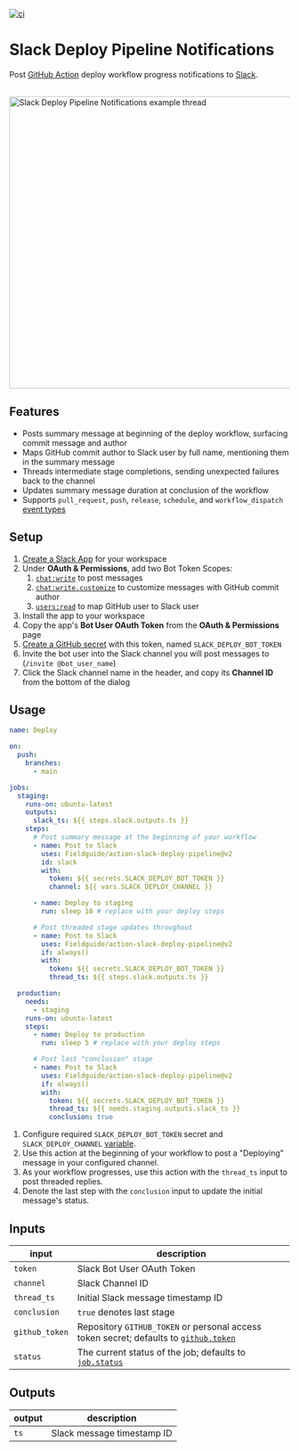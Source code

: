 [![ci](https://github.com/Fieldguide/action-slack-deploy-pipeline/actions/workflows/ci.yml/badge.svg)](https://github.com/Fieldguide/action-slack-deploy-pipeline/actions/workflows/ci.yml)

# Slack Deploy Pipeline Notifications

Post [GitHub Action](https://github.com/features/actions) deploy workflow progress notifications to [Slack](https://slack.com/).

<br />

<img width="524" alt="Slack Deploy Pipeline Notifications example thread" src="https://user-images.githubusercontent.com/847532/230737887-1d18a062-af7f-4c7f-a78c-e604fc9803c2.jpg">

## Features

- Posts summary message at beginning of the deploy workflow, surfacing commit message and author
- Maps GitHub commit author to Slack user by full name, mentioning them in the summary message
- Threads intermediate stage completions, sending unexpected failures back to the channel
- Updates summary message duration at conclusion of the workflow
- Supports `pull_request`, `push`, `release`, `schedule`, and `workflow_dispatch` [event types](https://docs.github.com/en/actions/using-workflows/events-that-trigger-workflows)

## Setup

1. [Create a Slack App](https://api.slack.com/apps) for your workspace
1. Under **OAuth & Permissions**, add two Bot Token Scopes:
   1. [`chat:write`](https://api.slack.com/scopes/chat:write) to post messages
   1. [`chat:write.customize`](https://api.slack.com/scopes/chat:write.customize) to customize messages with GitHub commit author
   1. [`users:read`](https://api.slack.com/scopes/users:read) to map GitHub user to Slack user
1. Install the app to your workspace
1. Copy the app's **Bot User OAuth Token** from the **OAuth & Permissions** page
1. [Create a GitHub secret](https://docs.github.com/en/actions/security-guides/encrypted-secrets) with this token, named `SLACK_DEPLOY_BOT_TOKEN`
1. Invite the bot user into the Slack channel you will post messages to (`/invite @bot_user_name`)
1. Click the Slack channel name in the header, and copy its **Channel ID** from the bottom of the dialog

## Usage

```yaml
name: Deploy

on:
  push:
    branches:
      - main

jobs:
  staging:
    runs-on: ubuntu-latest
    outputs:
      slack_ts: ${{ steps.slack.outputs.ts }}
    steps:
      # Post summary message at the beginning of your workflow
      - name: Post to Slack
        uses: Fieldguide/action-slack-deploy-pipeline@v2
        id: slack
        with:
          token: ${{ secrets.SLACK_DEPLOY_BOT_TOKEN }}
          channel: ${{ vars.SLACK_DEPLOY_CHANNEL }}

      - name: Deploy to staging
        run: sleep 10 # replace with your deploy steps

      # Post threaded stage updates throughout
      - name: Post to Slack
        uses: Fieldguide/action-slack-deploy-pipeline@v2
        if: always()
        with:
          token: ${{ secrets.SLACK_DEPLOY_BOT_TOKEN }}
          thread_ts: ${{ steps.slack.outputs.ts }}

  production:
    needs:
      - staging
    runs-on: ubuntu-latest
    steps:
      - name: Deploy to production
        run: sleep 5 # replace with your deploy steps

      # Post last "conclusion" stage
      - name: Post to Slack
        uses: Fieldguide/action-slack-deploy-pipeline@v2
        if: always()
        with:
          token: ${{ secrets.SLACK_DEPLOY_BOT_TOKEN }}
          thread_ts: ${{ needs.staging.outputs.slack_ts }}
          conclusion: true
```

1. Configure required `SLACK_DEPLOY_BOT_TOKEN` secret and `SLACK_DEPLOY_CHANNEL` [variable](https://docs.github.com/en/actions/learn-github-actions/environment-variables).
2. Use this action at the beginning of your workflow to post a "Deploying" message in your configured channel.
3. As your workflow progresses, use this action with the `thread_ts` input to post threaded replies.
4. Denote the last step with the `conclusion` input to update the initial message's status.

## Inputs

| input          | description                                                                                                                                                              |
| -------------- | ------------------------------------------------------------------------------------------------------------------------------------------------------------------------ |
| `token`        | Slack Bot User OAuth Token                                                                                                                                               |
| `channel`      | Slack Channel ID                                                                                                                                                         |
| `thread_ts`    | Initial Slack message timestamp ID                                                                                                                                       |
| `conclusion`   | `true` denotes last stage                                                                                                                                                |
| `github_token` | Repository `GITHUB_TOKEN` or personal access token secret; defaults to [`github.token`](https://docs.github.com/en/actions/learn-github-actions/contexts#github-context) |
| `status`       | The current status of the job; defaults to [`job.status`](https://docs.github.com/en/actions/learn-github-actions/contexts#job-context)                                  |

## Outputs

| output | description                |
| ------ | -------------------------- |
| `ts`   | Slack message timestamp ID |
